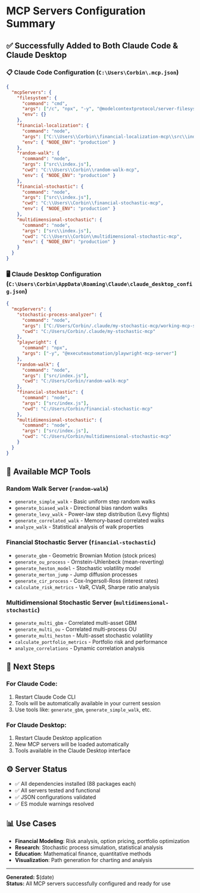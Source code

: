 # MCP Servers Configuration Summary

## ✅ Successfully Added to Both Claude Code & Claude Desktop

### 📋 **Claude Code Configuration** (`C:\Users\Corbin\.mcp.json`)
```json
{
  "mcpServers": {
    "filesystem": {
      "command": "cmd",
      "args": ["/c", "npx", "-y", "@modelcontextprotocol/server-filesystem", "C:\\Users\\Corbin"],
      "env": {}
    },
    "financial-localization": {
      "command": "node",
      "args": ["C:\\Users\\Corbin\\financial-localization-mcp\\src\\index.js"],
      "env": { "NODE_ENV": "production" }
    },
    "random-walk": {
      "command": "node",
      "args": ["src\\index.js"],
      "cwd": "C:\\Users\\Corbin\\random-walk-mcp",
      "env": { "NODE_ENV": "production" }
    },
    "financial-stochastic": {
      "command": "node", 
      "args": ["src\\index.js"],
      "cwd": "C:\\Users\\Corbin\\financial-stochastic-mcp",
      "env": { "NODE_ENV": "production" }
    },
    "multidimensional-stochastic": {
      "command": "node",
      "args": ["src\\index.js"], 
      "cwd": "C:\\Users\\Corbin\\multidimensional-stochastic-mcp",
      "env": { "NODE_ENV": "production" }
    }
  }
}
```

### 🖥️ **Claude Desktop Configuration** (`C:\Users\Corbin\AppData\Roaming\Claude\claude_desktop_config.json`)
```json
{
  "mcpServers": {
    "stochastic-process-analyzer": {
      "command": "node",
      "args": ["C:/Users/Corbin/.claude/my-stochastic-mcp/working-mcp-server.js"],
      "cwd": "C:/Users/Corbin/.claude/my-stochastic-mcp"
    },
    "playwright": {
      "command": "npx",
      "args": ["-y", "@executeautomation/playwright-mcp-server"]
    },
    "random-walk": {
      "command": "node",
      "args": ["src/index.js"],
      "cwd": "C:/Users/Corbin/random-walk-mcp"
    },
    "financial-stochastic": {
      "command": "node",
      "args": ["src/index.js"],
      "cwd": "C:/Users/Corbin/financial-stochastic-mcp"
    },
    "multidimensional-stochastic": {
      "command": "node",
      "args": ["src/index.js"],
      "cwd": "C:/Users/Corbin/multidimensional-stochastic-mcp"
    }
  }
}
```

## 🎯 **Available MCP Tools**

### **Random Walk Server** (`random-walk`)
- `generate_simple_walk` - Basic uniform step random walks
- `generate_biased_walk` - Directional bias random walks
- `generate_levy_walk` - Power-law step distribution (Levy flights)
- `generate_correlated_walk` - Memory-based correlated walks
- `analyze_walk` - Statistical analysis of walk properties

### **Financial Stochastic Server** (`financial-stochastic`)
- `generate_gbm` - Geometric Brownian Motion (stock prices)
- `generate_ou_process` - Ornstein-Uhlenbeck (mean-reverting)
- `generate_heston_model` - Stochastic volatility model
- `generate_merton_jump` - Jump diffusion processes
- `generate_cir_process` - Cox-Ingersoll-Ross (interest rates)
- `calculate_risk_metrics` - VaR, CVaR, Sharpe ratio analysis

### **Multidimensional Stochastic Server** (`multidimensional-stochastic`)
- `generate_multi_gbm` - Correlated multi-asset GBM
- `generate_multi_ou` - Correlated multi-process OU
- `generate_multi_heston` - Multi-asset stochastic volatility
- `calculate_portfolio_metrics` - Portfolio risk and performance
- `analyze_correlations` - Dynamic correlation analysis

## 🚀 **Next Steps**

### **For Claude Code:**
1. Restart Claude Code CLI
2. Tools will be automatically available in your current session
3. Use tools like: `generate_gbm`, `generate_simple_walk`, etc.

### **For Claude Desktop:**
1. Restart Claude Desktop application
2. New MCP servers will be loaded automatically
3. Tools available in the Claude Desktop interface

## ⚙️ **Server Status**
- ✅ All dependencies installed (88 packages each)
- ✅ All servers tested and functional
- ✅ JSON configurations validated
- ✅ ES module warnings resolved

## 📊 **Use Cases**
- **Financial Modeling**: Risk analysis, option pricing, portfolio optimization
- **Research**: Stochastic process simulation, statistical analysis
- **Education**: Mathematical finance, quantitative methods
- **Visualization**: Path generation for charting and analysis

---

**Generated:** $(date)  
**Status:** All MCP servers successfully configured and ready for use
